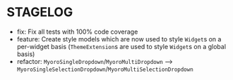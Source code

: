 # STAGELOG

- fix: Fix all tests with 100% code coverage
- feature: Create style models which are now used to style `Widget`s on a per-widget basis (`ThemeExtension`s are used to style `Widget`s on a global basis)
- refactor: `MyoroSingleDropdown`/`MyoroMultiDropdown` --> `MyoroSingleSelectionDropdown`/`MyoroMultiSelectionDropdown`
